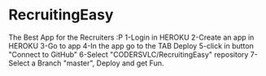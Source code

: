 # RecruitingEasy
The Best App for the Recruiters :P
1-Login in HEROKU
2-Create an app in HEROKU
3-Go to app
4-In the app go to the TAB Deploy
5-click in button "Connect to GitHub"
6-Select "CODERSVLC/RecruitingEasy" repository
7-Select a Branch "master", Deploy and get Fun.
